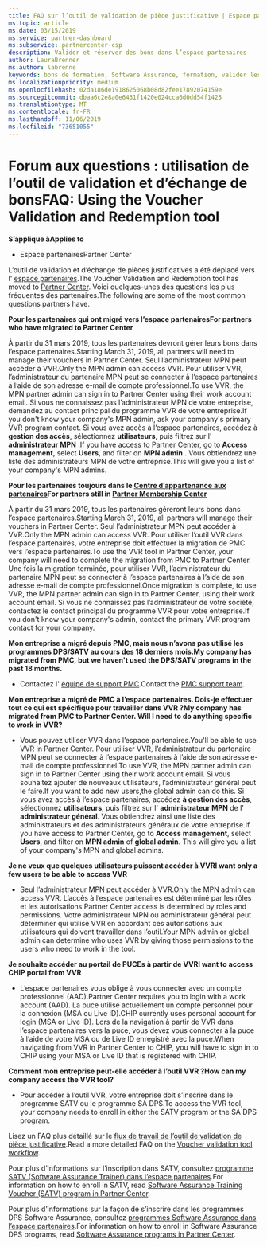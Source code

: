```yaml
---
title: FAQ sur l’outil de validation de pièce justificative | Espace partenaires
ms.topic: article
ms.date: 03/15/2019
ms.service: partner-dashboard
ms.subservice: partnercenter-csp
description: Valider et réserver des bons dans l’espace partenaires
author: LauraBrenner
ms.author: labrenne
keywords: bons de formation, Software Assurance, formation, valider les chèques-cadeaux, réserver un cadeau
ms.localizationpriority: medium
ms.openlocfilehash: 02da186de1918625068b08d82fee17892074159e
ms.sourcegitcommit: dbaa6c2e8a0e6431f1420e024cca6d0dd54f1425
ms.translationtype: MT
ms.contentlocale: fr-FR
ms.lasthandoff: 11/06/2019
ms.locfileid: "73651055"
---
```

# <a name="faq-using-the-voucher-validation-and-redemption-tool"></a><span data-ttu-id="b43c1-104">Forum aux questions : utilisation de l’outil de validation et d’échange de bons</span><span class="sxs-lookup"><span data-stu-id="b43c1-104">FAQ: Using the Voucher Validation and Redemption tool</span></span> 

<span data-ttu-id="b43c1-105">**S’applique à**</span><span class="sxs-lookup"><span data-stu-id="b43c1-105">**Applies to**</span></span>

- <span data-ttu-id="b43c1-106">Espace partenaires</span><span class="sxs-lookup"><span data-stu-id="b43c1-106">Partner Center</span></span>

<span data-ttu-id="b43c1-107">L’outil de validation et d’échange de pièces justificatives a été déplacé vers l' [espace partenaires](https://partner.microsoft.com/pcv/dashboard/overview).</span><span class="sxs-lookup"><span data-stu-id="b43c1-107">The Voucher Validation and Redemption tool has moved to [Partner Center](https://partner.microsoft.com/pcv/dashboard/overview).</span></span> <span data-ttu-id="b43c1-108">Voici quelques-unes des questions les plus fréquentes des partenaires.</span><span class="sxs-lookup"><span data-stu-id="b43c1-108">The following are some of the most common questions partners have.</span></span> 

<span data-ttu-id="b43c1-109">**Pour les partenaires qui ont migré vers l’espace partenaires**</span><span class="sxs-lookup"><span data-stu-id="b43c1-109">**For partners who have migrated to Partner Center**</span></span>

 <span data-ttu-id="b43c1-110">À partir du 31 mars 2019, tous les partenaires devront gérer leurs bons dans l’espace partenaires.</span><span class="sxs-lookup"><span data-stu-id="b43c1-110">Starting March 31, 2019, all partners will need to manage their vouchers in Partner Center.</span></span> <span data-ttu-id="b43c1-111">Seul l’administrateur MPN peut accéder à VVR.</span><span class="sxs-lookup"><span data-stu-id="b43c1-111">Only the MPN admin can access VVR.</span></span> <span data-ttu-id="b43c1-112">Pour utiliser VVR, l’administrateur du partenaire MPN peut se connecter à l’espace partenaires à l’aide de son adresse e-mail de compte professionnel.</span><span class="sxs-lookup"><span data-stu-id="b43c1-112">To use VVR, the MPN partner admin can sign in to Partner Center using their work account email.</span></span> <span data-ttu-id="b43c1-113">Si vous ne connaissez pas l’administrateur MPN de votre entreprise, demandez au contact principal du programme VVR de votre entreprise.</span><span class="sxs-lookup"><span data-stu-id="b43c1-113">If you don't know your company's MPN admin, ask your company's primary VVR program contact.</span></span>  <span data-ttu-id="b43c1-114">Si vous avez accès à l’espace partenaires, accédez à **gestion des accès**, sélectionnez **utilisateurs**, puis filtrez sur l' **administrateur MPN** .</span><span class="sxs-lookup"><span data-stu-id="b43c1-114">If you have access to Partner Center, go to **Access management**, select **Users**, and filter on **MPN admin** .</span></span> <span data-ttu-id="b43c1-115">Vous obtiendrez une liste des administrateurs MPN de votre entreprise.</span><span class="sxs-lookup"><span data-stu-id="b43c1-115">This will give you a list of your company's MPN admins.</span></span>  

<span data-ttu-id="b43c1-116">**Pour les partenaires toujours dans le [Centre d’appartenance aux partenaires](https://partner.microsoft.com/)**</span><span class="sxs-lookup"><span data-stu-id="b43c1-116">**For partners still in [Partner Membership Center](https://partner.microsoft.com/)**</span></span>

<span data-ttu-id="b43c1-117">À partir du 31 mars 2019, tous les partenaires géreront leurs bons dans l’espace partenaires.</span><span class="sxs-lookup"><span data-stu-id="b43c1-117">Starting March 31, 2019, all partners will manage their vouchers in Partner Center.</span></span> <span data-ttu-id="b43c1-118">Seul l’administrateur MPN peut accéder à VVR.</span><span class="sxs-lookup"><span data-stu-id="b43c1-118">Only the MPN admin can access VVR.</span></span> <span data-ttu-id="b43c1-119">Pour utiliser l’outil VVR dans l’espace partenaires, votre entreprise doit effectuer la migration de PMC vers l’espace partenaires.</span><span class="sxs-lookup"><span data-stu-id="b43c1-119">To use the VVR tool in Partner Center, your company will need to complete the migration from PMC to Partner Center.</span></span> <span data-ttu-id="b43c1-120">Une fois la migration terminée, pour utiliser VVR, l’administrateur du partenaire MPN peut se connecter à l’espace partenaires à l’aide de son adresse e-mail de compte professionnel.</span><span class="sxs-lookup"><span data-stu-id="b43c1-120">Once migration is complete, to use VVR, the MPN partner admin can sign in to Partner Center, using their work account email.</span></span> <span data-ttu-id="b43c1-121">Si vous ne connaissez pas l’administrateur de votre société, contactez le contact principal du programme VVR pour votre entreprise.</span><span class="sxs-lookup"><span data-stu-id="b43c1-121">If you don't know your company's admin, contact the primary VVR program contact for your company.</span></span>  


<span data-ttu-id="b43c1-122">**Mon entreprise a migré depuis PMC, mais nous n’avons pas utilisé les programmes DPS/SATV au cours des 18 derniers mois.**</span><span class="sxs-lookup"><span data-stu-id="b43c1-122">**My company has migrated from PMC, but we haven't used the DPS/SATV programs in the past 18 months.**</span></span>

- <span data-ttu-id="b43c1-123">Contactez l' [équipe de support PMC](mailto:proghelp@microsoft.com).</span><span class="sxs-lookup"><span data-stu-id="b43c1-123">Contact the [PMC support team](mailto:proghelp@microsoft.com).</span></span> 


<span data-ttu-id="b43c1-124">**Mon entreprise a migré de PMC à l’espace partenaires. Dois-je effectuer tout ce qui est spécifique pour travailler dans VVR ?**</span><span class="sxs-lookup"><span data-stu-id="b43c1-124">**My company has migrated from PMC to Partner Center. Will I need to do anything specific to work in VVR?**</span></span> 

- <span data-ttu-id="b43c1-125">Vous pouvez utiliser VVR dans l’espace partenaires.</span><span class="sxs-lookup"><span data-stu-id="b43c1-125">You'll be able to use VVR in Partner Center.</span></span>  <span data-ttu-id="b43c1-126">Pour utiliser VVR, l’administrateur du partenaire MPN peut se connecter à l’espace partenaires à l’aide de son adresse e-mail de compte professionnel.</span><span class="sxs-lookup"><span data-stu-id="b43c1-126">To use VVR, the MPN partner admin can sign in to Partner Center using their work account email.</span></span> <span data-ttu-id="b43c1-127">Si vous souhaitez ajouter de nouveaux utilisateurs, l’administrateur général peut le faire.</span><span class="sxs-lookup"><span data-stu-id="b43c1-127">If you want to add new users,the global admin can do this.</span></span> <span data-ttu-id="b43c1-128">Si vous avez accès à l’espace partenaires, accédez **à gestion des accès**, sélectionnez **utilisateurs**, puis filtrez sur l' **administrateur MPN** de l' **administrateur général**. Vous obtiendrez ainsi une liste des administrateurs et des administrateurs généraux de votre entreprise.</span><span class="sxs-lookup"><span data-stu-id="b43c1-128">If you have access to Partner Center, go to **Access management**, select **Users**, and filter on **MPN admin** of **global admin**. This will give you a list of your company's MPN and global admins.</span></span>  

<span data-ttu-id="b43c1-129">**Je ne veux que quelques utilisateurs puissent accéder à VVR**</span><span class="sxs-lookup"><span data-stu-id="b43c1-129">**I want only a few users to be able to access VVR**</span></span>

- <span data-ttu-id="b43c1-130">Seul l’administrateur MPN peut accéder à VVR.</span><span class="sxs-lookup"><span data-stu-id="b43c1-130">Only the MPN admin can access VVR.</span></span> <span data-ttu-id="b43c1-131">L’accès à l’espace partenaires est déterminé par les rôles et les autorisations.</span><span class="sxs-lookup"><span data-stu-id="b43c1-131">Partner Center access is determined by roles and permissions.</span></span> <span data-ttu-id="b43c1-132">Votre administrateur MPN ou administrateur général peut déterminer qui utilise VVR en accordant ces autorisations aux utilisateurs qui doivent travailler dans l’outil.</span><span class="sxs-lookup"><span data-stu-id="b43c1-132">Your MPN admin or global admin can determine who uses VVR by giving those permissions to the users who need to work in the tool.</span></span>

<span data-ttu-id="b43c1-133">**Je souhaite accéder au portail de PUCEs à partir de VVR**</span><span class="sxs-lookup"><span data-stu-id="b43c1-133">**I want to access CHIP portal from VVR**</span></span>

- <span data-ttu-id="b43c1-134">L’espace partenaires vous oblige à vous connecter avec un compte professionnel (AAD).</span><span class="sxs-lookup"><span data-stu-id="b43c1-134">Partner Center requires you to login with a work account (AAD).</span></span>  <span data-ttu-id="b43c1-135">La puce utilise actuellement un compte personnel pour la connexion (MSA ou Live ID).</span><span class="sxs-lookup"><span data-stu-id="b43c1-135">CHIP currently uses personal account for login (MSA or Live ID).</span></span>  <span data-ttu-id="b43c1-136">Lors de la navigation à partir de VVR dans l’espace partenaires vers la puce, vous devez vous connecter à la puce à l’aide de votre MSA ou de Live ID enregistré avec la puce.</span><span class="sxs-lookup"><span data-stu-id="b43c1-136">When navigating from VVR in Partner Center to CHIP, you will have to sign in to CHIP using your MSA or Live ID that is registered with CHIP.</span></span>

<span data-ttu-id="b43c1-137">**Comment mon entreprise peut-elle accéder à l’outil VVR ?**</span><span class="sxs-lookup"><span data-stu-id="b43c1-137">**How can my company access the VVR tool?**</span></span>

- <span data-ttu-id="b43c1-138">Pour accéder à l’outil VVR, votre entreprise doit s’inscrire dans le programme SATV ou le programme SA DPS.</span><span class="sxs-lookup"><span data-stu-id="b43c1-138">To access the VVR tool, your company needs to enroll in either the SATV program or the SA DPS program.</span></span>

<span data-ttu-id="b43c1-139">Lisez un FAQ plus détaillé sur le [flux de travail de l’outil de validation de pièce justificative](https://query.prod.cms.rt.microsoft.com/cms/api/am/binary/RE3kz5o).</span><span class="sxs-lookup"><span data-stu-id="b43c1-139">Read a more detailed FAQ on the [Voucher validation tool workflow](https://query.prod.cms.rt.microsoft.com/cms/api/am/binary/RE3kz5o).</span></span>

<span data-ttu-id="b43c1-140">Pour plus d’informations sur l’inscription dans SATV, consultez [programme SATV (Software Assurance Trainer) dans l’espace partenaires](software-assurance-satv.md).</span><span class="sxs-lookup"><span data-stu-id="b43c1-140">For information on how to enroll in SATV, read [Software Assurance Training Voucher (SATV) program in Partner Center](software-assurance-satv.md).</span></span>

<span data-ttu-id="b43c1-141">Pour plus d’informations sur la façon de s’inscrire dans les programmes DPS Software Assurance, consultez [programmes Software Assurance dans l’espace partenaires](software-assurance-dps.md).</span><span class="sxs-lookup"><span data-stu-id="b43c1-141">For information on how to enroll in Software Assurance DPS programs, read [Software Assurance programs in Partner Center](software-assurance-dps.md).</span></span>
